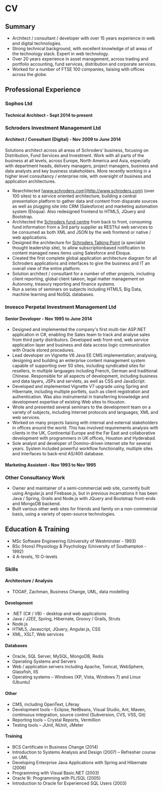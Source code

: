 # CV #

## Summary ##

* Architect / consultant / developer with over 15 years experience in web and
digital technologies.
* Strong technical background, with excellent knowledge of all areas of the technology
stack. Expert in web technology.
* Over 20 years experience in asset management, across trading and portfolio accounting,
fund services, distribution and corporate services.
* Worked for a number of FTSE 100 companies, liaising with offices across the globe.

## Professional Experience ##

### Sophos Ltd ###
#### Technical Architect - Sept 2014 to present ####


### Schroders Investment Management Ltd ###
#### Architect / Consultant (Digital) - Nov 2009 to June 2014 ####
Solutions architect across all areas of Schroders’ business, focusing on Distribution, Fund Services and Investment. Work with all parts of the business at all levels, across Europe, North America and Asia, especially with department heads, delivery managers, project managers, business and data analysts and key business stakeholders. More recently working in a higher level consultancy / enterprise role, with oversight of business and application architectures.
* Rearchitected [www.schroders.com](http://www.schroders.com) (over 100 sites) to a service oriented architecture, building a central presentation platform to gather data and content from disparate sources as well as plugging site into CRM (Salesforce) and marketing automation system (Eloqua). Also redesigned frontend to HTML5, JQuery and Bootstrap.
* Architected the [Schroders fund centre](http://www.schroders.com/luxprof/fund-centre/prices-and-performance) from back to front, consuming fund information from a 3rd party supplier as RESTful web services to be consumed as both XML and JSON by the web frontend or native / web applications.
* Designed the architecture for [Schroders Talking Point](http://www.schroderstalkingpoint.com/) (a specialist thought leadership site), to allow subscriptionbased notification to content managed news items using Salesforce and Eloqua.
* Created the first complete global application architecture diagram for all Schroders applications and interfaces to give the business and IT an overall view of the entire platform.
* Solution architect / consultant for a number of other projects, including client reporting, global client takeon, legal matter management on Autonomy, treasury reporting and finance systems.
* Run a series of seminars on subjects including HTML5, Big Data, machine learning and NoSQL databases.

### Invesco Perpetal Investment Management Ltd ###
#### Senior Developer - Nov 1995 to June 2014 ####
* Designed and implemented the company's first multi-tier ASP.NET application in C#, enabling the Sales team to track and analyse sales from third party distributors. Developed web front-end, web service application layer and business and data access logic communication with Oracle stored procedures.
* Lead developer on Vignette V6 Java EE CMS implementation; analysing, designing and 	building an enterprise content management system capable of supporting over 50 sites, including syndicated sites for resellers, in multiple languages including French, German and traditional Chinese. Responsible for all aspects of development, including business and data layers, JSPs and servlets, as well as CSS and JavaScript.
* Developed and implemented Vignette V7 upgrade using Spring and Hibernate, including multiple portlets, such as client registration and authentication. Was also instrumental in transferring knowledge and development expertise of existing Web sites to Houston.
* Wrote and presented several seminars to the development team on a variety of subjects, including Internet protocols and languages, XML and web services.
* Worked on many projects liaising with internal and external stakeholders in offices around the world. This has involved requirements analysis with clients in the UK, Continental Europe and the Far East and collaborative development with programmers in UK offices, Houston and Hyderabad.
* Sole analyst and developer of Domino-driven internet site for several years. System 	included powerful workflow functionality, multiple sites and interfaces to back-end AS/400 database.

#### Marketing Assistent - Nov 1993 to Nov 1995 ####

### Other Consultancy Work ###
* Owner and maintainer of a semi-commercial web site, currently built using Angular.js and Firebase.js, but in previous incarnations it has been Java / Spring, Grails and Node.js with JQuery and Bootstrap front-ends and MongoDB backend.
* Built various other web sites for friends and family on a non-commercial basis, using a variety of open-source technologies.

## Education & Training ##
* MSc Software Engineering (University of Westminster - 1993)
* BSc (Hons) Physiology & Psychology (University of Southampton - 1992)
* 4 A-levels, 10 O-levels

### Skills ###
#### Architecture / Analysis ####
* TOGAF, Zachman, Business Change, UML, data modelling
#### Development ####
* .NET (C# / VB) - desktop and web applications
* Java / J2EE, Spring, Hibernate, Groovy / Grails, Struts
* Node.js	
* HTML5, Javascript, JQuery, Angular.js, CSS
* XML, XSLT, Web services
#### Databases ####
* Oracle, SQL Server, MySQL, MongoDB, Redis
* Operating Systems and Servers
* Web / application servers including Apache, Tomcat, WebSphere, Glassfish, IIS
* Operating systems – Windows (XP, Vista, Windows 7) and Linux (Ubuntu)
#### Other ####
* CMS, including OpenText, Liferay
* Development tools – Eclipse, NetBeans, Visual Studio, Ant, Maven, continuous integration, source control (Subversion, CVS, VSS, Git)
* Reporting tools – Crystal Reports, Vermillion
* Testing tools – JUnit, NUnit, JMeter
#### Training ####
* BCS Certificate in Business Change (2014)
* Introduction to Systems Analysis and Design (2007) – Refresher course on UML
* Developing Enterprise Java Applications with Spring and Hibernate (2006)
* Programming with Visual Basic.NET (2003)
* Oracle 9i: Programming with PL/SQL (2005)
* Introduction to Oracle for Experienced SQL Users (2003)
